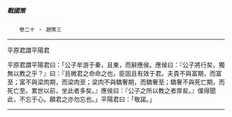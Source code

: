 

##### 戰國策
　　`卷二十 ‧ 趙策三`

* * *

平原君謂平陽君

平原君謂平陽君曰：「公子牟游于秦，且東，而辭應侯。應侯曰：『公子將行矣，獨無以教之乎？』曰：『且微君之命命之也，臣固且有效于君。夫貴不與富期，而富至；富不與梁肉期，而梁肉至；梁肉不與驕奢期，而驕奢至；驕奢不與死亡期，而死亡至。累世以前，坐此者多矣。』應侯曰：『公子之所以教之者厚矣。』僕得聞此，不忘于心。願君之亦勿忘也。」平陽君曰：「敬諾。」

* * *

